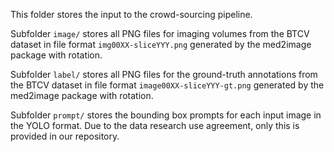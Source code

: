 This folder stores the input to the crowd-sourcing pipeline.

Subfolder `image/` stores all PNG files for imaging volumes from the BTCV dataset in file format `img00XX-sliceYYY.png` generated by the med2image package with rotation.

Subfolder `label/` stores all PNG files for the ground-truth annotations from the BTCV dataset in file format `image00XX-sliceYYY-gt.png` generated by the med2image package with rotation.

Subfolder `prompt/` stores the bounding box prompts for each input image in the YOLO format. Due to the data research use agreement, only this is provided in our repository.
